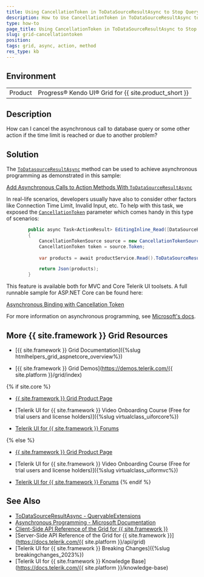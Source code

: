```yaml
---
title: Using CancellationToken in ToDataSourceResultAsync to Stop Query
description: How to Use CancellationToken in ToDataSourceResultAsync to Stop Database Query when working with the {{ site.product }} Grid component.
type: how-to
page_title: Using CancellationToken in ToDataSourceResultAsync to Stop Database Query
slug: grid-cancellationtoken
position: 
tags: grid, async, action, method
res_type: kb
---
```


## Environment
<table>
	<tbody>
		<tr>
			<td>Product</td>
			<td>Progress® Kendo UI® Grid for {{ site.product_short }}</td>
		</tr>
	</tbody>
</table>


## Description

How can I cancel the asynchronous call to database query or some other action if the time limit is reached or due to another problem?

## Solution

The [`ToDatasourceResultAsync`](https://docs.telerik.com/aspnet-mvc/api/Kendo.Mvc.Extensions/QueryableExtensions#todatasourceresultasyncsystemdatadatatablekendomvcuidatasourcerequest) method can be used to achieve asynchronous programming as demonstrated in this sample:

[Add Asynchronous Calls to Action Methods With `ToDataSourceResultAsync`](https://docs.telerik.com/aspnet-mvc/knowledge-base/grid-add-asynchronous-calls-to-action-methods) 

In real-life scenarios, developers usually have also to consider other factors like Connection Time Limit, Invalid Input, etc. To help with this task, we exposed the [`CancellationToken`](https://docs.microsoft.com/en-us/dotnet/api/system.threading.cancellationtoken?view=netframework-4.8) parameter which comes handy in this type of scenarios:


```C#
        public async Task<ActionResult> EditingInline_Read([DataSourceRequest] DataSourceRequest request)
        {
            CancellationTokenSource source = new CancellationTokenSource(2000);
            CancellationToken token = source.Token;
          
            var products = await productService.Read().ToDataSourceResultAsync(request, token);

            return Json(products);
        }
```

This feature is available both for MVC and Core Telerik UI toolsets. A full runnable sample for ASP.NET Core can be found here:

[Asynchronous Binding with Cancellation Token](https://github.com/telerik/ui-for-aspnet-core-examples/tree/master/Telerik.Examples.Mvc/Telerik.Examples.Mvc/Views/Grid)

For more information on asynchronous programming, see [Microsoft's docs](https://docs.microsoft.com/en-us/dotnet/csharp/programming-guide/concepts/async/).

## More {{ site.framework }} Grid Resources

* [{{ site.framework }} Grid Documentation]({%slug htmlhelpers_grid_aspnetcore_overview%})

* [{{ site.framework }} Grid Demos](https://demos.telerik.com/{{ site.platform }}/grid/index)

{% if site.core %}
* [{{ site.framework }} Grid Product Page](https://www.telerik.com/aspnet-core-ui/grid)

* [Telerik UI for {{ site.framework }} Video Onboarding Course (Free for trial users and license holders)]({%slug virtualclass_uiforcore%})

* [Telerik UI for {{ site.framework }} Forums](https://www.telerik.com/forums/aspnet-core-ui)

{% else %}
* [{{ site.framework }} Grid Product Page](https://www.telerik.com/aspnet-mvc/grid)

* [Telerik UI for {{ site.framework }} Video Onboarding Course (Free for trial users and license holders)]({%slug virtualclass_uiformvc%})

* [Telerik UI for {{ site.framework }} Forums](https://www.telerik.com/forums/aspnet-mvc)
{% endif %}

## See Also
* [ToDataSourceResultAsync - QueryableExtensions](https://docs.telerik.com/aspnet-mvc/api/kendo.mvc.extensions/queryableextensions#todatasourceresultasyncsystemdatadatatablekendomvcuidatasourcerequest)
* [Asynchronous Programming - Microsoft Documentation](https://docs.microsoft.com/en-us/dotnet/csharp/programming-guide/concepts/async/)
* [Client-Side API Reference of the Grid for {{ site.framework }}](https://docs.telerik.com/kendo-ui/api/javascript/ui/grid)
* [Server-Side API Reference of the Grid for {{ site.framework }}](https://docs.telerik.com/{{ site.platform }}/api/grid)
* [Telerik UI for {{ site.framework }} Breaking Changes]({%slug breakingchanges_2023%})
* [Telerik UI for {{ site.framework }} Knowledge Base](https://docs.telerik.com/{{ site.platform }}/knowledge-base)
